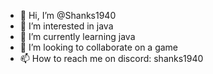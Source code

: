 - 👋 Hi, I’m @Shanks1940
- 👀 I’m interested in java
- 🌱 I’m currently learning java
- 💞️ I’m looking to collaborate on a game
- 📫 How to reach me on discord: shanks1940
